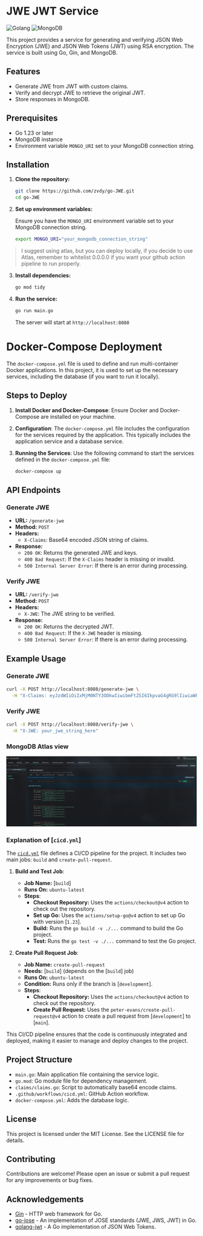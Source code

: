 # JWE JWT Service
![Golang](https://img.shields.io/badge/Go-00ADD8?) ![MongoDB](https://img.shields.io/badge/MongoDB-47A248?style=flat&logo=mongodb&logoColor=white)

This project provides a service for generating and verifying JSON Web Encryption (JWE) and JSON Web Tokens (JWT) using RSA encryption. The service is built using Go, Gin, and MongoDB.

## Features

- Generate JWE from JWT with custom claims.
- Verify and decrypt JWE to retrieve the original JWT.
- Store responses in MongoDB.

## Prerequisites

- Go 1.23 or later
- MongoDB instance
- Environment variable `MONGO_URI` set to your MongoDB connection string.

## Installation

1. **Clone the repository:**

   ```sh
   git clone https://github.com/zvdy/go-JWE.git
   cd go-JWE
   ```

2. **Set up environment variables:**

   Ensure you have the `MONGO_URI` environment variable set to your MongoDB connection string.

   ```sh
   export MONGO_URI="your_mongodb_connection_string"
   ```

> I suggest using atlas, but you can deploy locally, if you decide to use Atlas, remember to whitelist 0.0.0.0 if you want your github action pipeline to run properly.

3. **Install dependencies:**

   ```sh
   go mod tidy
   ```

4. **Run the service:**

   ```sh
   go run main.go
   ```

   The server will start at `http://localhost:8080`


# Docker-Compose Deployment

The `docker-compose.yml` file is used to define and run multi-container Docker applications. In this project, it is used to set up the necessary services, including the database (if you want to run it locally).

## Steps to Deploy

1. **Install Docker and Docker-Compose**: Ensure Docker and Docker-Compose are installed on your machine.

2. **Configuration**: The `docker-compose.yml` file includes the configuration for the services required by the application. This typically includes the application service and a database service.

3. **Running the Services**: Use the following command to start the services defined in the `docker-compose.yml` file:
   ```sh
   docker-compose up


## API Endpoints

### Generate JWE

- **URL:** `/generate-jwe`
- **Method:** `POST`
- **Headers:**
  - `X-Claims`: Base64 encoded JSON string of claims.
- **Response:**
  - `200 OK`: Returns the generated JWE and keys.
  - `400 Bad Request`: If the `X-Claims` header is missing or invalid.
  - `500 Internal Server Error`: If there is an error during processing.

### Verify JWE

- **URL:** `/verify-jwe`
- **Method:** `POST`
- **Headers:**
  - `X-JWE`: The JWE string to be verified.
- **Response:**
  - `200 OK`: Returns the decrypted JWT.
  - `400 Bad Request`: If the `X-JWE` header is missing.
  - `500 Internal Server Error`: If there is an error during processing.

## Example Usage

### Generate JWE

```sh
curl -X POST http://localhost:8080/generate-jwe \
  -H "X-Claims: eyJzdWIiOiIxMjM0NTY3ODkwIiwibmFtZSI6IkpvaG4gRG9lIiwiaWF0IjoxNTE2MjM5MDIyfQ=="
```

### Verify JWE

```sh
curl -X POST http://localhost:8080/verify-jwe \
  -H "X-JWE: your_jwe_string_here"
```

### MongoDB Atlas view 

![img](img/atlas.png)


### Explanation of [`cicd.yml`]

The [`cicd.yml`](.github/workflows/cicd.yml) file defines a CI/CD pipeline for the project. It includes two main jobs: `build` and `create-pull-request`.

1. **Build and Test Job**:
   - **Job Name:** [`build`]
   - **Runs On:** `ubuntu-latest`
   - **Steps**:
     - **Checkout Repository:** Uses the `actions/checkout@v4` action to check out the repository.
     - **Set up Go:** Uses the `actions/setup-go@v4` action to set up Go with version [`1.23`].
     - **Build:** Runs the `go build -v ./...` command to build the Go project.
     - **Test:** Runs the `go test -v ./...` command to test the Go project.

2. **Create Pull Request Job**:
   - **Job Name:** `create-pull-request`
   - **Needs:** [`build`] (depends on the [`build`] job)
   - **Runs On:** `ubuntu-latest`
   - **Condition:** Runs only if the branch is [`development`].
   - **Steps**:
     - **Checkout Repository:** Uses the `actions/checkout@v4` action to check out the repository.
     - **Create Pull Request:** Uses the `peter-evans/create-pull-request@v4` action to create a pull request from [`development`] to [`main`].

This CI/CD pipeline ensures that the code is continuously integrated and deployed, making it easier to manage and deploy changes to the project.

## Project Structure

- `main.go`: Main application file containing the service logic.
- `go.mod`: Go module file for dependency management.
- `claims/claims.go`: Script to automatically base64 encode claims.
- `.github/workflows/cicd.yml`: GitHub Action workflow.
- `docker-compose.yml`: Adds the database logic.

## License

This project is licensed under the MIT License. See the LICENSE file for details.

## Contributing

Contributions are welcome! Please open an issue or submit a pull request for any improvements or bug fixes.

## Acknowledgements

- [Gin](https://github.com/gin-gonic/gin) - HTTP web framework for Go.
- [go-jose](https://github.com/square/go-jose) - An implementation of JOSE standards (JWE, JWS, JWT) in Go.
- [golang-jwt](https://github.com/golang-jwt/jwt) - A Go implementation of JSON Web Tokens.
